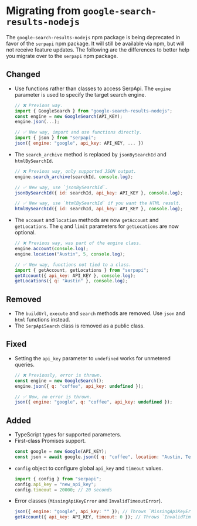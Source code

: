 # Migrating from `google-search-results-nodejs`

The `google-search-results-nodejs` npm package is being deprecated in favor of
the `serpapi` npm package. It will still be available via npm, but will not
receive feature updates. The following are the differences to better help you
migrate over to the `serpapi` npm package.

## Changed

- Use functions rather than classes to access SerpApi. The `engine` parameter is
  used to specify the target search engine.
  ```js
  // ❌ Previous way.
  import { GoogleSearch } from "google-search-results-nodejs";
  const engine = new GoogleSearch(API_KEY);
  engine.json(...);

  // ✅ New way, import and use functions directly.
  import { json } from "serpapi";
  json({ engine: "google", api_key: API_KEY, ... })
  ```

- The `search_archive` method is replaced by `jsonBySearchId` and
  `htmlBySearchId`.
  ```js
  // ❌ Previous way, only supported JSON output.
  engine.search_archive(searchId, console.log);

  // ✅ New way, use `jsonBySearchId`.
  jsonBySearchId({ id: searchId, api_key: API_KEY }, console.log);

  // ✅ New way, use `htmlBySearchId` if you want the HTML result.
  htmlBySearchId({ id: searchId, api_key: API_KEY }, console.log);
  ```

- The `account` and `location` methods are now `getAccount` and `getLocations`.
  The `q` and `limit` parameters for `getLocations` are now optional.
  ```js
  // ❌ Previous way, was part of the engine class.
  engine.account(console.log);
  engine.location("Austin", 5, console.log);

  // ✅ New way, functions not tied to a class.
  import { getAccount, getLocations } from "serpapi";
  getAccount({ api_key: API_KEY }, console.log);
  getLocations({ q: "Austin" }, console.log);
  ```

## Removed

- The `buildUrl`, `execute` and `search` methods are removed. Use `json` and
  `html` functions instead.
- The `SerpApiSearch` class is removed as a public class.

## Fixed

- Setting the `api_key` parameter to `undefined` works for unmetered queries.
  ```js
  // ❌ Previously, error is thrown.
  const engine = new GoogleSearch();
  engine.json({ q: "coffee", api_key: undefined });

  // ✅ Now, no error is thrown.
  json({ engine: "google", q: "coffee", api_key: undefined });
  ```

## Added

- TypeScript types for supported parameters.
- First-class Promises support.
  ```js
  const google = new Google(API_KEY);
  const json = await google.json({ q: "coffee", location: "Austin, Texas" });
  ```
- `config` object to configure global `api_key` and `timeout` values.
  ```js
  import { config } from "serpapi";
  config.api_key = "new_api_key";
  config.timeout = 20000; // 20 seconds
  ```
- Error classes (`MissingApiKeyError` and `InvalidTimeoutError`).
  ```js
  json({ engine: "google", api_key: "" }); // Throws `MissingApiKeyError`
  getAccount({ api_key: API_KEY, timeout: 0 }); // Throws `InvalidTimeoutError`
  ```
